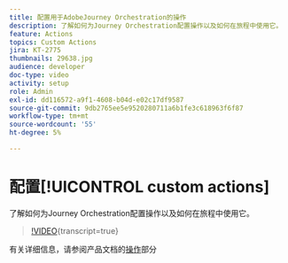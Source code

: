 ```yaml
---
title: 配置用于AdobeJourney Orchestration的操作
description: 了解如何为Journey Orchestration配置操作以及如何在旅程中使用它。
feature: Actions
topics: Custom Actions
jira: KT-2775
thumbnails: 29638.jpg
audience: developer
doc-type: video
activity: setup
role: Admin
exl-id: dd116572-a9f1-4608-b04d-e02c17df9587
source-git-commit: 9db2765ee5e9520280711a6b1fe3c618963f6f87
workflow-type: tm+mt
source-wordcount: '55'
ht-degree: 5%

---
```


# 配置[!UICONTROL custom actions]

了解如何为Journey Orchestration配置操作以及如何在旅程中使用它。

>[!VIDEO](https://video.tv.adobe.com/v/29638?learn=on){transcript=true}

有关详细信息，请参阅产品文档的[操作](https://experienceleague.adobe.com/docs/journeys/using/action-journeys/action.html?lang=en)部分
